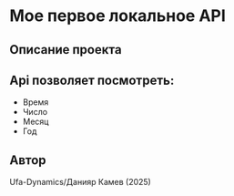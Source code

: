 # Мое первое локальное API

## Описание проекта

## Api позволяет посмотреть:

- Время
- Число
- Месяц
- Год
  
## Автор

Ufa-Dynamics/Данияр Камев (2025)
